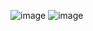 ![image](https://github.com/user-attachments/assets/12d1d5c2-a883-48e9-8303-93a14096373d)
![image](https://github.com/user-attachments/assets/18cfe627-0520-489c-a1bd-faf3d240fcb7)

